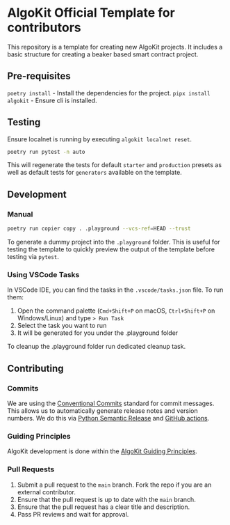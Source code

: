 # AlgoKit Official Template for contributors

This repository is a template for creating new AlgoKit projects. It includes a basic structure for creating a beaker based smart contract project.

## Pre-requisites

`poetry install` - Install the dependencies for the project.
`pipx install algokit` - Ensure cli is installed.

## Testing

Ensure localnet is running by executing `algokit localnet reset`.

```bash
poetry run pytest -n auto
```

This will regenerate the tests for default `starter` and `production` presets as well as default tests for `generators` available on the template.

## Development

### Manual

```bash
poetry run copier copy . .playground --vcs-ref=HEAD --trust
```

To generate a dummy project into the `.playground` folder. This is useful for testing the template to quickly preview the output of the template before testing via `pytest`.

### Using VSCode Tasks

In VSCode IDE, you can find the tasks in the `.vscode/tasks.json` file. To run them:

1. Open the command palette (`Cmd+Shift+P` on macOS, `Ctrl+Shift+P` on Windows/Linux) and type `> Run Task`
2. Select the task you want to run
3. It will be generated for you under the .playground folder

To cleanup the .playground folder run dedicated cleanup task.

## Contributing

### Commits

We are using the [Conventional Commits](https://www.conventionalcommits.org/en/v1.0.0/#summary) standard for commit messages. This allows us to automatically generate release notes and version numbers. We do this via [Python Semantic Release](https://python-semantic-release.readthedocs.io/en/latest/) and [GitHub actions](.github/workflows/cd.yaml).

### Guiding Principles

AlgoKit development is done within the [AlgoKit Guiding Principles](https://github.com/algorandfoundation/algokit-cli/blob/main/docs/algokit.md#guiding-principles).

### Pull Requests

1. Submit a pull request to the `main` branch. Fork the repo if you are an external contributor.
2. Ensure that the pull request is up to date with the `main` branch.
3. Ensure that the pull request has a clear title and description.
4. Pass PR reviews and wait for approval.
